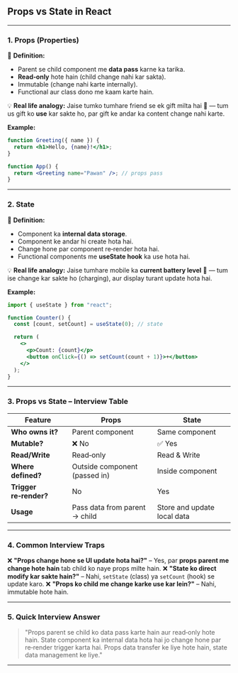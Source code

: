 ## **Props vs State in React**

---

### **1. Props (Properties)**

📌 **Definition:**

* Parent se child component me **data pass** karne ka tarika.
* **Read‑only** hote hain (child change nahi kar sakta).
* Immutable (change nahi karte internally).
* Functional aur class dono me kaam karte hain.

💡 **Real life analogy:**
Jaise tumko tumhare friend se ek gift milta hai 🎁 —
tum us gift ko **use** kar sakte ho, par gift ke andar ka content change nahi karte.

**Example:**

```jsx
function Greeting({ name }) {
  return <h1>Hello, {name}!</h1>;
}

function App() {
  return <Greeting name="Pawan" />; // props pass
}
```

---

### **2. State**

📌 **Definition:**

* Component ka **internal data storage**.
* Component ke andar hi create hota hai.
* Change hone par component re‑render hota hai.
* Functional components me **useState hook** ka use hota hai.

💡 **Real life analogy:**
Jaise tumhare mobile ka **current battery level** 🔋 —
tum ise change kar sakte ho (charging), aur display turant update hota hai.

**Example:**

```jsx
import { useState } from "react";

function Counter() {
  const [count, setCount] = useState(0); // state

  return (
    <>
      <p>Count: {count}</p>
      <button onClick={() => setCount(count + 1)}>+</button>
    </>
  );
}
```

---

### **3. Props vs State – Interview Table**

| Feature                | Props                         | State                       |
| ---------------------- | ----------------------------- | --------------------------- |
| **Who owns it?**       | Parent component              | Same component              |
| **Mutable?**           | ❌ No                          | ✅ Yes                       |
| **Read/Write**         | Read‑only                     | Read & Write                |
| **Where defined?**     | Outside component (passed in) | Inside component            |
| **Trigger re‑render?** | No                            | Yes                         |
| **Usage**              | Pass data from parent → child | Store and update local data |

---

### **4. Common Interview Traps**

❌ **"Props change hone se UI update hota hai?"** –
Yes, par **props parent me change hote hain** tab child ko naye props milte hain.
❌ **"State ko direct modify kar sakte hain?"** –
Nahi, `setState` (class) ya `setCount` (hook) se update karo.
❌ **"Props ko child me change karke use kar lein?"** –
Nahi, immutable hote hain.

---

### **5. Quick Interview Answer**

> "Props parent se child ko data pass karte hain aur read‑only hote hain.
> State component ka internal data hota hai jo change hone par re‑render trigger karta hai.
> Props data transfer ke liye hote hain, state data management ke liye."

---
